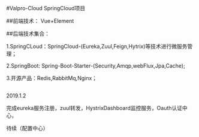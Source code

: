 #Valpro-Cloud
SpringCloud项目

##前端技术：
Vue+Element


##后端技术集合：

1.SpringCLoud：SpringCloud-(Eureka,Zuul,Feign,Hytrix)等技术进行微服务管理；

2.SpringBoot: Spring-Boot-Starter-(Security,Amqp,webFlux,Jpa,Cache);

3.开源产品：Redis,RabbitMq,Nginx；

##
2019.1.2

完成eureka服务注册，zuul转发，HystrixDashboard监控服务，Oauth认证中心，

待续（配置中心）